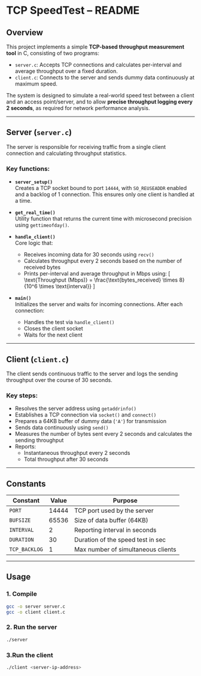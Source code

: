 # TCP SpeedTest – README

## Overview

This project implements a simple **TCP-based throughput measurement tool** in C, consisting of two programs:

- `server.c`: Accepts TCP connections and calculates per-interval and average throughput over a fixed duration.
- `client.c`: Connects to the server and sends dummy data continuously at maximum speed.

The system is designed to simulate a real-world speed test between a client and an access point/server, and to allow **precise throughput logging every 2 seconds**, as required for network performance analysis.

---

## Server (`server.c`)

The server is responsible for receiving traffic from a single client connection and calculating throughput statistics.

### Key functions:

- **`server_setup()`**  
  Creates a TCP socket bound to port `14444`, with `SO_REUSEADDR` enabled and a backlog of 1 connection. This ensures only one client is handled at a time.

- **`get_real_time()`**  
  Utility function that returns the current time with microsecond precision using `gettimeofday()`.

- **`handle_client()`**  
  Core logic that:
    - Receives incoming data for 30 seconds using `recv()`
    - Calculates throughput every 2 seconds based on the number of received bytes
    - Prints per-interval and average throughput in Mbps using:
      \[
      \text{Throughput (Mbps)} = \frac{\text{bytes\_received} \times 8}{10^6 \times \text{interval}}
      \]

- **`main()`**  
  Initializes the server and waits for incoming connections. After each connection:
    - Handles the test via `handle_client()`
    - Closes the client socket
    - Waits for the next client

---

## Client (`client.c`)

The client sends continuous traffic to the server and logs the sending throughput over the course of 30 seconds.

### Key steps:

- Resolves the server address using `getaddrinfo()`
- Establishes a TCP connection via `socket()` and `connect()`
- Prepares a 64KB buffer of dummy data (`'A'`) for transmission
- Sends data continuously using `send()`
- Measures the number of bytes sent every 2 seconds and calculates the sending throughput
- Reports:
    - Instantaneous throughput every 2 seconds
    - Total throughput after 30 seconds

---

## Constants

| Constant       | Value   | Purpose                             |
|----------------|---------|-------------------------------------|
| `PORT`         | 14444   | TCP port used by the server         |
| `BUFSIZE`      | 65536   | Size of data buffer (64KB)          |
| `INTERVAL`     | 2       | Reporting interval in seconds       |
| `DURATION`     | 30      | Duration of the speed test in sec   |
| `TCP_BACKLOG`  | 1       | Max number of simultaneous clients  |

---

## Usage

### 1. Compile

```bash
gcc -o server server.c
gcc -o client client.c
```


### 2. Run the server 

```bash
./server
```

### 3.Run the client

```bash
./client <server-ip-address>
```